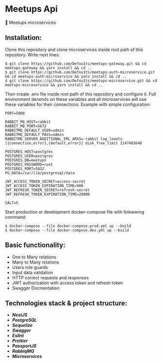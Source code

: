 # Meetups Api

🎉 Meetups microservices

## Installation:

Clone this repository and clone microservices inside root path of this repository. Write next lines:

```
$ git clone https://github.com/Defou1ts/meetups-gateway.git && cd meetups-gateway && yarn install && cd ..
$ git clone https://github.com/Defou1ts/meetups-auth-microservice.git && cd meetups-auth-microservice && yarn install && cd ..
$ git clone https://github.com/Defou1ts/meetups-microservice.git && cd meetups-microservice && yarn install && cd ..

```

Then create .env file inside root path of this repository and configure it.
Full environment denends on these variables and all microservices will use these variables for their connections. Example with simple configuration:

```
PORT=5000

RABBIT_MQ_HOST=rabbit
RABBIT_MQ_PORT=5672
RABBITMQ_DEFAULT_USER=admin
RABBITMQ_DEFAULT_PASS=admin
RABBITMQ_SERVER_ADDITIONAL_ERL_ARGS=-rabbit log_levels [{connection,error},{default,error}] disk_free_limit 2147483648

POSTGRES_HOST=postgres
POSTGRES_USER=postgres
POSTGRES_DB=meetups
POSTGRES_PASSWORD=root
POSTGRES_PORT=5432
PG_DATA=/var/lib/postgresql/data

JWT_ACCESS_TOKEN_SECRET=access-secret
JWT_ACCESS_TOKEN_EXPIRATION_TIME=900
JWT_REFRESH_TOKEN_SECRET=refresh-secret
JWT_REFRESH_TOKEN_EXPIRATION_TIME=28800

SALT=5

```

Start production or development docker-compose file with folowwing command:

```
$ docker-compose --file docker-compose.prod.yml up --build
$ docker-compose --file docker-compose.dev.yml up --build
```

## Basic functionality:

- One to Many relations
- Many to Many relations
- Users role guards
- Input data validation
- HTTP correct requests and responses
- JWT authorization with access token and refresh token
- Swagger Docmentation

## Technologies stack & project structure:

- **_NestJS_**
- **_PostgreSQL_**
- **_Sequelize_**
- **_Swagger_**
- **_Eslint_**
- **_Prettier_**
- **_PassportJS_**
- **_RabbiqMQ_**
- **_Microservices_**
